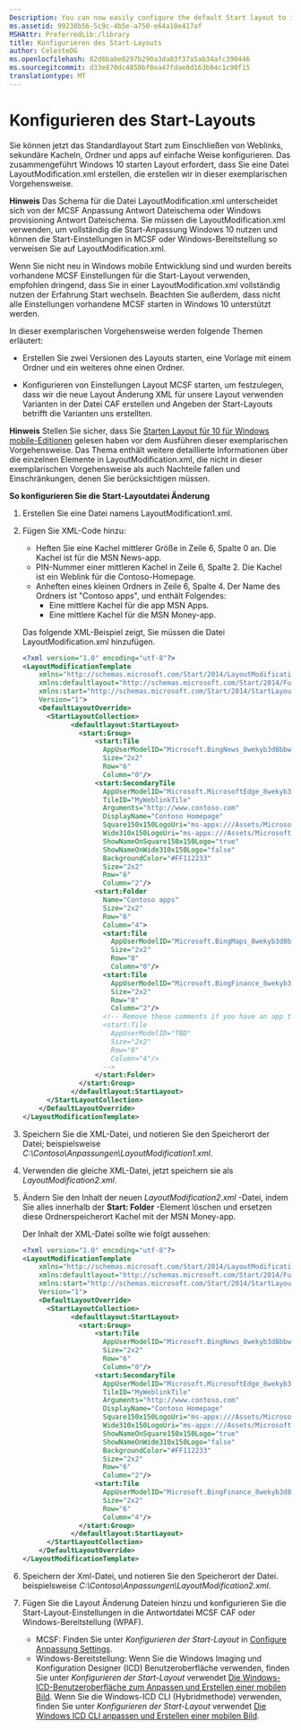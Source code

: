```yaml
---
Description: You can now easily configure the default Start layout to include Web links, secondary tiles, folders, and apps. The converged Windows 10 Start layout requires that you create a LayoutModification.xml file, which we'll create in this walkthrough.
ms.assetid: 99238b56-5c9c-4b5e-a750-e64a10e417af
MSHAttr: PreferredLib:/library
title: Konfigurieren des Start-Layouts
author: CelesteDG
ms.openlocfilehash: 82d6babe0297b290a3da03f37a5ab34afc390446
ms.sourcegitcommit: d33e870dc4850bf0ea47fdae0d163b04c1c90f15
translationtype: MT
---
```

# <a name="configure-the-start-layout"></a>Konfigurieren des Start-Layouts


Sie können jetzt das Standardlayout Start zum Einschließen von Weblinks, sekundäre Kacheln, Ordner und apps auf einfache Weise konfigurieren. Das zusammengeführt Windows 10 starten Layout erfordert, dass Sie eine Datei LayoutModification.xml erstellen, die erstellen wir in dieser exemplarischen Vorgehensweise.

**Hinweis**  Das Schema für die Datei LayoutModification.xml unterscheidet sich von der MCSF Anpassung Antwort Dateischema oder Windows provisioning Antwort Dateischema. Sie müssen die LayoutModification.xml verwenden, um vollständig die Start-Anpassung Windows 10 nutzen und können die Start-Einstellungen in MCSF oder Windows-Bereitstellung so verweisen Sie auf LayoutModification.xml.

 

Wenn Sie nicht neu in Windows mobile Entwicklung sind und wurden bereits vorhandene MCSF Einstellungen für die Start-Layout verwenden, empfohlen dringend, dass Sie in einer LayoutModification.xml vollständig nutzen der Erfahrung Start wechseln. Beachten Sie außerdem, dass nicht alle Einstellungen vorhandene MCSF starten in Windows 10 unterstützt werden.

In dieser exemplarischen Vorgehensweise werden folgende Themen erläutert:

-   Erstellen Sie zwei Versionen des Layouts starten, eine Vorlage mit einem Ordner und ein weiteres ohne einen Ordner.

-   Konfigurieren von Einstellungen Layout MCSF starten, um festzulegen, dass wir die neue Layout Änderung XML für unsere Layout verwenden Varianten in der Datei CAF erstellen und Angeben der Start-Layouts betrifft die Varianten uns erstellten.

**Hinweis**  Stellen Sie sicher, dass Sie [Starten Layout für 10 für Windows mobile-Editionen](https://msdn.microsoft.com/library/windows/hardware/mt171093) gelesen haben vor dem Ausführen dieser exemplarischen Vorgehensweise. Das Thema enthält weitere detaillierte Informationen über die einzelnen Elemente in LayoutModification.xml, die nicht in dieser exemplarischen Vorgehensweise als auch Nachteile fallen und Einschränkungen, denen Sie berücksichtigen müssen.

 

**So konfigurieren Sie die Start-Layoutdatei Änderung**

1.  Erstellen Sie eine Datei namens LayoutModification1.xml.

2.  Fügen Sie XML-Code hinzu:

    -   Heften Sie eine Kachel mittlerer Größe in Zeile 6, Spalte 0 an. Die Kachel ist für die MSN News-app.
    -   PIN-Nummer einer mittleren Kachel in Zeile 6, Spalte 2. Die Kachel ist ein Weblink für die Contoso-Homepage.
    -   Anheften eines kleinen Ordners in Zeile 6, Spalte 4. Der Name des Ordners ist "Contoso apps", und enthält Folgendes:
        -   Eine mittlere Kachel für die app MSN Apps.
        -   Eine mittlere Kachel für die MSN Money-app.

    Das folgende XML-Beispiel zeigt, Sie müssen die Datei LayoutModification.xml hinzufügen.

    ```XML
    <?xml version="1.0" encoding="utf-8"?>
    <LayoutModificationTemplate
        xmlns="http://schemas.microsoft.com/Start/2014/LayoutModification"
        xmlns:defaultlayout="http://schemas.microsoft.com/Start/2014/FullDefaultLayout"
        xmlns:start="http://schemas.microsoft.com/Start/2014/StartLayout"
        Version="1">
        <DefaultLayoutOverride>
          <StartLayoutCollection>
                <defaultlayout:StartLayout>
                  <start:Group>
                      <start:Tile
                        AppUserModelID="Microsoft.BingNews_8wekyb3d8bbwe!ApplicationID"
                        Size="2x2"
                        Row="6"
                        Column="0"/>
                      <start:SecondaryTile
                        AppUserModelID="Microsoft.MicrosoftEdge_8wekyb3d8bbwe!MicrosoftEdge"
                        TileID="MyWeblinkTile"
                        Arguments="http://www.contoso.com"
                        DisplayName="Contoso Homepage"
                        Square150x150LogoUri="ms-appx:///Assets/MicrosoftEdgeSquare150x150.png" 
                        Wide310x150LogoUri="ms-appx:///Assets/MicrosoftEdgeWide310x150.png"
                        ShowNameOnSquare150x150Logo="true"
                        ShowNameOnWide310x150Logo="false"
                        BackgroundColor="#FF112233"
                        Size="2x2"
                        Row="6"
                        Column="2"/>
                      <start:Folder
                        Name="Contoso apps"
                        Size="2x2"
                        Row="6"
                        Column="4">
                        <start:Tile
                          AppUserModelID="Microsoft.BingMaps_8wekyb3d8bbwe!ApplicationID"
                          Size="2x2"
                          Row="0"
                          Column="0"/>
                        <start:Tile
                          AppUserModelID="Microsoft.BingFinance_8wekyb3d8bbwe!ApplicationID"
                          Size="2x2"
                          Row="0"
                          Column="2"/>
                        <!-- Remove these comments if you have an app that you can preload and want to add to the folder
                        <start:Tile
                          AppUserModelID="TBD"
                          Size="2x2"
                          Row="0"
                          Column="4"/>
                        -->
                      </start:Folder>
                  </start:Group>
                </defaultlayout:StartLayout>
          </StartLayoutCollection>
        </DefaultLayoutOverride>
    </LayoutModificationTemplate>
    ```

3.  Speichern Sie die XML-Datei, und notieren Sie den Speicherort der Datei; beispielsweise *C:\\Contoso\\Anpassungen\\LayoutModification1.xml*.

4.  Verwenden die gleiche XML-Datei, jetzt speichern sie als *LayoutModification2.xml*.

5.  Ändern Sie den Inhalt der neuen *LayoutModification2.xml* -Datei, indem Sie alles innerhalb der **Start: Folder** -Element löschen und ersetzen diese Ordnerspeicherort Kachel mit der MSN Money-app.

    Der Inhalt der XML-Datei sollte wie folgt aussehen:

    ```XML
    <?xml version="1.0" encoding="utf-8"?>
    <LayoutModificationTemplate
        xmlns="http://schemas.microsoft.com/Start/2014/LayoutModification"
        xmlns:defaultlayout="http://schemas.microsoft.com/Start/2014/FullDefaultLayout"
        xmlns:start="http://schemas.microsoft.com/Start/2014/StartLayout"
        Version="1">
        <DefaultLayoutOverride>
          <StartLayoutCollection>
                <defaultlayout:StartLayout>
                  <start:Group>
                      <start:Tile
                        AppUserModelID="Microsoft.BingNews_8wekyb3d8bbwe!ApplicationID"
                        Size="2x2"
                        Row="6"
                        Column="0"/>
                      <start:SecondaryTile
                        AppUserModelID="Microsoft.MicrosoftEdge_8wekyb3d8bbwe!MicrosoftEdge"
                        TileID="MyWeblinkTile"
                        Arguments="http://www.contoso.com"
                        DisplayName="Contoso Homepage"
                        Square150x150LogoUri="ms-appx:///Assets/MicrosoftEdgeSquare150x150.png" 
                        Wide310x150LogoUri="ms-appx:///Assets/MicrosoftEdgeWide310x150.png"
                        ShowNameOnSquare150x150Logo="true"
                        ShowNameOnWide310x150Logo="false"
                        BackgroundColor="#FF112233"
                        Size="2x2"
                        Row="6"
                        Column="2"/>
                      <start:Tile
                        AppUserModelID="Microsoft.BingFinance_8wekyb3d8bbwe!ApplicationID"
                        Size="2x2"
                        Row="6"
                        Column="4"/>
                  </start:Group>
                </defaultlayout:StartLayout>
          </StartLayoutCollection>
        </DefaultLayoutOverride>
    </LayoutModificationTemplate>
    ```

6.  Speichern der Xml-Datei, und notieren Sie den Speicherort der Datei. beispielsweise *C:\\Contoso\\Anpassungen\\LayoutModification2.xml*.

7.  Fügen Sie die Layout Änderung Dateien hinzu und konfigurieren Sie die Start-Layout-Einstellungen in die Antwortdatei MCSF CAF oder Windows-Bereitstellung (WPAF).

    -   MCSF: Finden Sie unter *Konfigurieren der Start-Layout* in [Configure Anpassung Settings](configure-customization-settings.md).
    -   Windows-Bereitstellung: Wenn Sie die Windows Imaging und Konfiguration Designer (ICD) Benutzeroberfläche verwenden, finden Sie unter *Konfigurieren der Start-Layout* verwendet [Die Windows-ICD-Benutzeroberfläche zum Anpassen und Erstellen einer mobilen Bild](use-the-windows-icd-ui-to-customize-and-build-a-mobile-image.md). Wenn Sie die Windows-ICD CLI (Hybridmethode) verwenden, finden Sie unter *Konfigurieren der Start-Layout* verwendet [Die Windows ICD CLI anpassen und Erstellen einer mobilen Bild](use-the-windows-icd-cli-to-customize-and-build-a-mobile-image.md).

 

 



